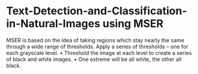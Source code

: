 # Text-Detection-and-Classification-in-Natural-Images using MSER

MSER is based on the idea of taking regions which stay nearly the same through a wide range of thresholds.
Apply a series of thresholds – one for each grayscale level. 
• Threshold the image at each level to create a series of black and white images. 
• One extreme will be all white, the other all black.
